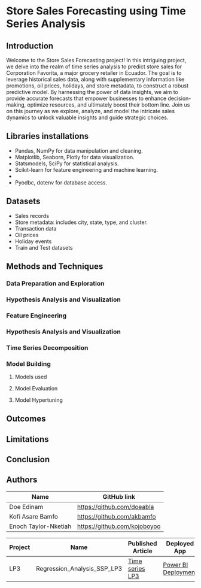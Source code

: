 # Store Sales Forecasting using Time Series Analysis
## Introduction
Welcome to the Store Sales Forecasting project!
In this intriguing project, we delve into the realm of time series analysis to predict store sales for Corporation Favorita, a major grocery retailer in Ecuador. The goal is to leverage historical sales data, along with supplementary information like promotions, oil prices, holidays, and store metadata, to construct a robust predictive model. By harnessing the power of data insights, we aim to provide accurate forecasts that empower businesses to enhance decision-making, optimize resources, and ultimately boost their bottom line. Join us on this journey as we explore, analyze, and model the intricate sales dynamics to unlock valuable insights and guide strategic choices.
## Libraries installations
* Pandas, NumPy for data manipulation and cleaning.
* Matplotlib, Seaborn, Plotly for data visualization.
* Statsmodels, SciPy for statistical analysis.
* Scikit-learn for feature engineering and machine learning.
* 
* Pyodbc, dotenv for database access. 
## Datasets
* Sales records
* Store metadata: includes city, state, type, and cluster.
* Transaction data
* Oil prices
* Holiday events
* Train and Test datasets 
## Methods and Techniques

### Data Preparation and Exploration

### Hypothesis Analysis and Visualization

### Feature Engineering

### Hypothesis Analysis and Visualization

### Time Series Decomposition

### Model Building
1. Models used

2.  Model Evaluation

3.  Model Hypertuning 

## Outcomes
## Limitations 
## Conclusion
## Authors
| Name | GitHub link |
| ---- | ---- |
| Doe Edinam                   | https://github.com/doeabla         |
| Kofi Asare Bamfo             | https://github.com/akbamfo         |
| Enoch Taylor-Nketiah         | https://github.com/kojoboyoo       |


| Project |	Name |	Published Article |	Deployed App |
| ---- | -----| ----- | ---- |
| LP3	| Regression_Analysis_SSP_LP3 |	[Time series LP3](https://www.linkedin.com/pulse/exploring-customer-churn-telecommunications-leveraging-doe) | [Power BI Deployment](https://app.powerbi.com/groups/me/reports/655df298-36e9-4537-953c-37e410844b55/ReportSection?experience=power-bi) |
